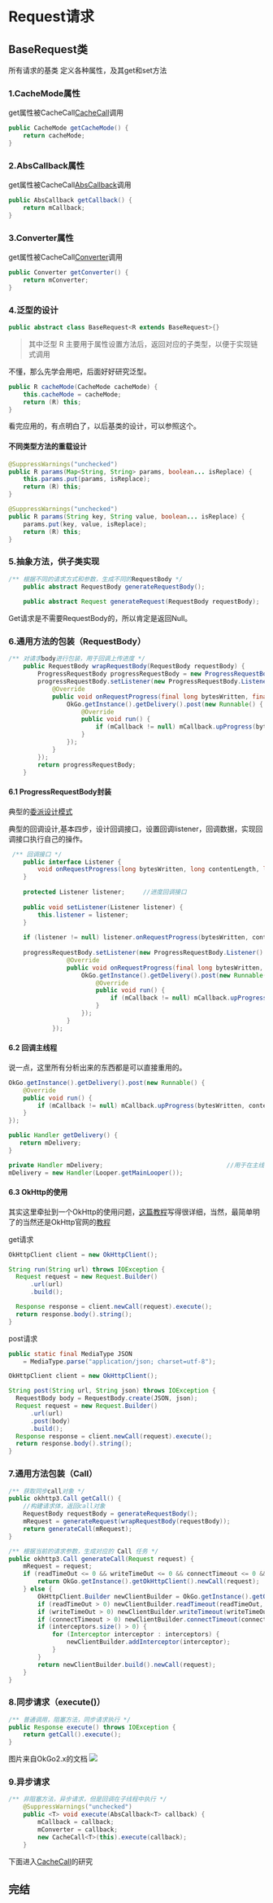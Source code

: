 # Request请求
## BaseRequest类
所有请求的基类
定义各种属性，及其get和set方法
### 1.CacheMode属性
get属性被CacheCall[CacheCall](https://github.com/ainiyiwan/OkGo2.x/blob/master/CacheCall.md)调用
```java
public CacheMode getCacheMode() {
    return cacheMode;
}
```
### 2.AbsCallback属性
get属性被CacheCall[AbsCallback](https://github.com/ainiyiwan/OkGo2.x/blob/master/AbsCallback.md)调用
```java
public AbsCallback getCallback() {
    return mCallback;
}
```
### 3.Converter属性
get属性被CacheCall[Converter](https://github.com/ainiyiwan/OkGo2.x/blob/master/Converter.md)调用
```java
public Converter getConverter() {
    return mConverter;
}
```
### 4.泛型的设计
```java
public abstract class BaseRequest<R extends BaseRequest>{}
```
>其中泛型 R 主要用于属性设置方法后，返回对应的子类型，以便于实现链式调用

不懂，那么先学会用吧，后面好好研究泛型。
```java
public R cacheMode(CacheMode cacheMode) {
    this.cacheMode = cacheMode;
    return (R) this;
}
```
看完应用的，有点明白了，以后基类的设计，可以参照这个。

#### 不同类型方法的重载设计
```java
@SuppressWarnings("unchecked")
public R params(Map<String, String> params, boolean... isReplace) {
    this.params.put(params, isReplace);
    return (R) this;
}

@SuppressWarnings("unchecked")
public R params(String key, String value, boolean... isReplace) {
    params.put(key, value, isReplace);
    return (R) this;
}
```
### 5.抽象方法，供子类实现
```java
/** 根据不同的请求方式和参数，生成不同的RequestBody */
    public abstract RequestBody generateRequestBody();
    
    public abstract Request generateRequest(RequestBody requestBody);
```

Get请求是不需要RequestBody的，所以肯定是返回Null。
### 6.通用方法的包装（RequestBody）
```java
/** 对请求body进行包装，用于回调上传进度 */
    public RequestBody wrapRequestBody(RequestBody requestBody) {
        ProgressRequestBody progressRequestBody = new ProgressRequestBody(requestBody);
        progressRequestBody.setListener(new ProgressRequestBody.Listener() {
            @Override
            public void onRequestProgress(final long bytesWritten, final long contentLength, final long networkSpeed) {
                OkGo.getInstance().getDelivery().post(new Runnable() {
                    @Override
                    public void run() {
                        if (mCallback != null) mCallback.upProgress(bytesWritten, contentLength, bytesWritten * 1.0f / contentLength, networkSpeed);
                    }
                });
            }
        });
        return progressRequestBody;
    }
```
#### 6.1 ProgressRequestBody封装
典型的[委派设计模式](http://blog.csdn.net/ergouge/article/details/7421256)

典型的回调设计,基本四步，设计回调接口，设置回调listener，回调数据，实现回调接口执行自己的操作。
```java
 /** 回调接口 */
    public interface Listener {
        void onRequestProgress(long bytesWritten, long contentLength, long networkSpeed);
    }
    
    protected Listener listener;     //进度回调接口
    
    public void setListener(Listener listener) {
        this.listener = listener;
    }
    
    if (listener != null) listener.onRequestProgress(bytesWritten, contentLength, networkSpeed);
    
    progressRequestBody.setListener(new ProgressRequestBody.Listener() {
                @Override
                public void onRequestProgress(final long bytesWritten, final long contentLength, final long networkSpeed) {
                    OkGo.getInstance().getDelivery().post(new Runnable() {
                        @Override
                        public void run() {
                            if (mCallback != null) mCallback.upProgress(bytesWritten, contentLength, bytesWritten * 1.0f / contentLength, networkSpeed);
                        }
                    });
                }
            });
```
#### 6.2 回调主线程
说一点，这里所有分析出来的东西都是可以直接重用的。
```java
OkGo.getInstance().getDelivery().post(new Runnable() {
    @Override
    public void run() {
        if (mCallback != null) mCallback.upProgress(bytesWritten, contentLength, bytesWritten * 1.0f / contentLength, networkSpeed);
    }
});

public Handler getDelivery() {
   return mDelivery;
}

private Handler mDelivery;                                  //用于在主线程执行的调度器
mDelivery = new Handler(Looper.getMainLooper());
```

#### 6.3 OkHttp的使用
其实这里牵扯到一个OkHttp的使用问题，[这篇教程](http://blog.csdn.net/iispring/article/details/51661195)写得很详细，当然，最简单明了的当然还是OkHttp官网的[教程](https://square.github.io/okhttp/)

get请求
```java
OkHttpClient client = new OkHttpClient();

String run(String url) throws IOException {
  Request request = new Request.Builder()
      .url(url)
      .build();

  Response response = client.newCall(request).execute();
  return response.body().string();
}
```
post请求
```java
public static final MediaType JSON
    = MediaType.parse("application/json; charset=utf-8");

OkHttpClient client = new OkHttpClient();

String post(String url, String json) throws IOException {
  RequestBody body = RequestBody.create(JSON, json);
  Request request = new Request.Builder()
      .url(url)
      .post(body)
      .build();
  Response response = client.newCall(request).execute();
  return response.body().string();
}
```
### 7.通用方法包装（Call）
```java
/** 获取同步call对象 */
public okhttp3.Call getCall() {
    //构建请求体，返回call对象
    RequestBody requestBody = generateRequestBody();
    mRequest = generateRequest(wrapRequestBody(requestBody));
    return generateCall(mRequest);
}

/** 根据当前的请求参数，生成对应的 Call 任务 */
public okhttp3.Call generateCall(Request request) {
    mRequest = request;
    if (readTimeOut <= 0 && writeTimeOut <= 0 && connectTimeout <= 0 && interceptors.size() == 0) {
        return OkGo.getInstance().getOkHttpClient().newCall(request);
    } else {
        OkHttpClient.Builder newClientBuilder = OkGo.getInstance().getOkHttpClient().newBuilder();
        if (readTimeOut > 0) newClientBuilder.readTimeout(readTimeOut, TimeUnit.MILLISECONDS);
        if (writeTimeOut > 0) newClientBuilder.writeTimeout(writeTimeOut, TimeUnit.MILLISECONDS);
        if (connectTimeout > 0) newClientBuilder.connectTimeout(connectTimeout, TimeUnit.MILLISECONDS);
        if (interceptors.size() > 0) {
            for (Interceptor interceptor : interceptors) {
                newClientBuilder.addInterceptor(interceptor);
            }
        }
        return newClientBuilder.build().newCall(request);
    }
}
```
### 8.同步请求（execute()）
```java
/** 普通调用，阻塞方法，同步请求执行 */
public Response execute() throws IOException {
    return getCall().execute();
}
```
图片来自OkGo2.x的文档
![](https://github.com/ainiyiwan/OkGo2.x/blob/master/picture/execute.jpg)
### 9.异步请求
```java
/** 非阻塞方法，异步请求，但是回调在子线程中执行 */
    @SuppressWarnings("unchecked")
    public <T> void execute(AbsCallback<T> callback) {
        mCallback = callback;
        mConverter = callback;
        new CacheCall<T>(this).execute(callback);
    }
```
下面进入[CacheCall](https://github.com/ainiyiwan/OkGo2.x/blob/master/CacheCall.md)的研究

## 完结